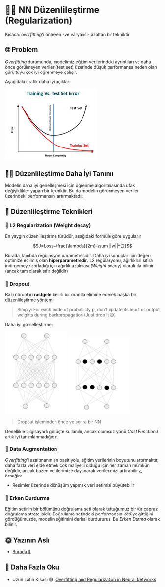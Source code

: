 # 👩‍🔧 NN Düzenlileştirme (Regularization)
Kısaca: _overfitting_'i önleyen -ve varyansı- azaltan bir tekniktir

## 🙄 Problem
_Overfitting_ durumunda, modelimiz eğitim verilerindeki ayrıntıları ve daha önce görülmeyen veriler (test set) üzerinde düşük performansa neden olan gürültüyü çok iyi öğrenmeye çalışır.

Aşağıdaki grafik daha iyi açıklar:

<img src="../res/Overfitting.png" width="300"  />

## 👩‍🏫 Düzenlileştirme Daha İyi Tanımı
Modelin daha iyi genelleşmesi için öğrenme algoritmasında ufak değişiklikler yapan bir tekniktir. Bu da modelin görünmeyen veriler üzerindeki performansını artırmaktadır.

## 🔨 Düzenlileştirme Teknikleri

### 🔩 L2 Regularization (Weight decay)
En yaygın düzenlileştirme türüdür, aşağıdaki formüle göre uygulanır 

$$J=Loss+\frac{\lambda}{2m}-\sum ||w||^{2}$$

Burada, lambda regülasyon parametresidir. Daha iyi sonuçlar için değeri optimize edilmiş olan **hiperparametredir**. L2 regülasyonu, ağırlıkları sıfıra indirgemeye zorladığı için ağırlık azalması _(Weight decay)_ olarak da bilinir (ancak tam olarak sıfır değildir)

### 🔩 Dropout
Bazı nöronları **rastgele** belirli bir oranda elimine ederek başka bir düzenlileştirme yöntemi 

> Simply: For each node of probability p, don’t update its input or output weights during backpropagation (Just drop it 😅)

Daha iyi görselleştirme:
<p float="left">
    <img src="../res/NNWithoutDropout.JPG" width="200"  />
    <img src="../res/NNWithDropout.JPG" width="200"  />
</p>

> Dropout işleminden önce ve sonra bir NN

Genellikle bilgisayarlı görüşte kullanılır, ancak olumsuz yönü _Cost FunctionJ_ artık iyi tanımlanmadığıdır.

### 🤡 Data Augmentation
_Overfitting_'i azaltmanın en basit yolu, eğitim verilerinin boyutunu artırmaktır, daha fazla veri elde etmek çok maliyetli olduğu için her zaman mümkün değildir, ancak bazen verilerimize dayanarak verilerimizi artırabiliriz, örneğin:

* Resimler üzerinde dönüşüm yapmak veri setimizi büyütebilir

### 🛑 Erken Durdurma
Eğitim setinin bir bölümünü doğrulama seti olarak tuttuğumuz bir tür çapraz doğrulama stratejisidir. Doğrulama setindeki performansın kötüye gittiğini gördüğümüzde, modelin eğitimini derhal durdururuz. Bu _Erken Durma_ olarak bilinir.

## 🌞 Yazının Aslı
- [Burada 🐾](https://dl.asmaamir.com/0-nnconcepts/5-regularization)

## 🧐 Daha Fazla Oku
* Uzun Lafın Kısası 😅: [Overfitting and Regularization in Neural Networks](https://medium.com/@rameshkjes/overfitting-and-regularization-in-neural-networks-d3d996e33c3)